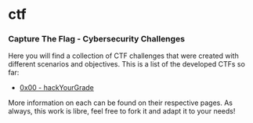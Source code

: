 # ctf 
### Capture The Flag - Cybersecurity Challenges

Here you will find a collection of CTF challenges that were created with different scenarios and objectives.
This is a list of the developed CTFs so far:

* [0x00 - hackYourGrade](https://github.com/cjcase/ctf/tree/master/hackyourgrade)

More information on each can be found on their respective pages.
As always, this work is libre, feel free to fork it and adapt it to your needs!

